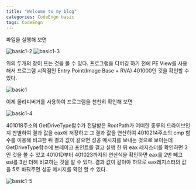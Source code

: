 ```yaml
---
title: "Welcome to my blog"
categories: CodeEngn basic
tags: CodeEngn
---
```


파일을 실행해 보면

![basic1-2](https://user-images.githubusercontent.com/91646923/135452535-ee2b2621-1efb-4dda-b160-1c4d01cd5fb0.JPG)
![basic1-3](https://user-images.githubusercontent.com/91646923/135452619-20fd410f-5256-4c4e-b965-84e4b4a322fc.JPG)

위의 두개의 창이 뜨는 것을 볼 수 있다. 
프로그램을 디버깅 하기 전에 PE View를 사용해서 프로그램 시작점인 Entry Point(Image Base + RVA) 401000인 것을 확인할 수 있다.

![basic1](https://user-images.githubusercontent.com/91646923/135452709-811dc035-2ccb-41c2-9185-eaabe67533db.JPG)

이제 올리디버거를 사용하여 프로그램을 천천히 확인해 보면

![basic1-4](https://user-images.githubusercontent.com/91646923/135452728-36302e23-e836-4c87-9b3d-cd0f6924ff67.JPG)

401018주소의 GetDriveType함수가 전달받은 RootPath가 어떠한 종류의 드라이브인지 판별하여 결과 값을 eax에 저장하고 
그 결과 값을 연산하여 4010214주소의 cmp 함수를 이용해 비교한 뒤 결과 값이 같으면 성공 메시지를 보내는 것으로 보이는데 
GetDriveType함수에 브레이크 포인트를 걸고 실행 한 뒤 eax 레지스터를 확인하면 3인 것을 볼 수 있고 
40101D부터 401023까지의 연산식을 확인하면 eax를 2번 빼고 esi를 3번 더해 비교하는 것을 알 수 있다. 
결과 값이 같아야 하므로 eax레지스터의 값을 5로 바꿔주면 성공 메시지를 확인 할 수 있다.

![basic1-5](https://user-images.githubusercontent.com/91646923/135452761-17b66ecc-118c-41d6-8a21-30fd5e1a7422.JPG)

 
